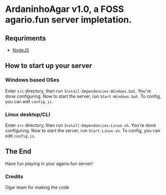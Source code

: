 # ArdaninhoAgar v1.0, a FOSS agario.fun server impletation.
## Requriments
- [NodeJS](https://nodejs.org/en/download/)
## How to start up your server
### Windows based OSes
Enter `src` directory, then run `Install-Dependencies-Windows.bat`. You're done configuring. Now to start the server, run `Start-Windows.bat`. To config, you can edit `config.js`.
### Linux desktop/CLI
Enter `src` directory, then run `Install-Dependencies-Linux.sh`. You're done configuring. Now to start the server, run `Start-Linux.sh`. To config, you can edit `config.js`.
## The End
Have fun playing in your agario.fun server!
### Credits
Ogar team for making the code
